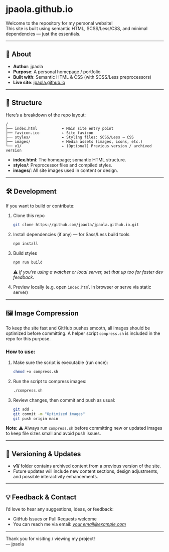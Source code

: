# jpaola.github.io

Welcome to the repository for my personal website!  
This site is built using semantic HTML, SCSS/Less/CSS, and minimal dependencies — just the essentials.  

---

## 🚀 About

- **Author**: jpaola  
- **Purpose**: A personal homepage / portfolio  
- **Built with**: Semantic HTML & CSS (with SCSS/Less preprocessors)  
- **Live site**: [jpaola.github.io](https://jpaola.github.io)

---

## 🧩 Structure

Here’s a breakdown of the repo layout:

```
/
├── index.html           ← Main site entry point
├── favicon.ico          ← Site favicon
├── styles/              ← Styling files: SCSS/Less → CSS
├── images/              ← Media assets (images, icons, etc.)
└── v1/                  ← (Optional) Previous version / archived version
```

- **index.html**: The homepage; semantic HTML structure.  
- **styles/**: Preprocessor files and compiled styles.  
- **images/**: All site images used in content or design.

---

## 🛠 Development

If you want to build or contribute:

1. Clone this repo  
   ```bash
   git clone https://github.com/jpaola/jpaola.github.io.git
   ```
2. Install dependencies (if any) — for Sass/Less build tools  
   ```bash
   npm install
   ```
3. Build styles  
   ```bash
   npm run build
   ```
   ⚠️ *If you’re using a watcher or local server, set that up too for faster dev feedback.*

4. Preview locally (e.g. open `index.html` in browser or serve via static server)

---

## 🖼️ Image Compression

To keep the site fast and GitHub pushes smooth, all images should be optimized before committing. A helper script `compress.sh` is included in the repo for this purpose.

### How to use:

1. Make sure the script is executable (run once):
   ```bash
   chmod +x compress.sh
   ```

2. Run the script to compress images:
   ```bash
   ./compress.sh
   ```

3. Review changes, then commit and push as usual:
   ```bash
   git add .
   git commit -m "Optimized images"
   git push origin main
   ```

**Note:** ⚠️ Always run `compress.sh` before committing new or updated images to keep file sizes small and avoid push issues.

---

## 📂 Versioning & Updates

- **v1/** folder contains archived content from a previous version of the site.  
- Future updates will include new content sections, design adjustments, and possible interactivity enhancements.

---

## 💡 Feedback & Contact

I’d love to hear any suggestions, ideas, or feedback:

- GitHub Issues or Pull Requests welcome  
- You can reach me via email: *your.email@example.com*

---

Thank you for visiting / viewing my project!  
— jpaola
